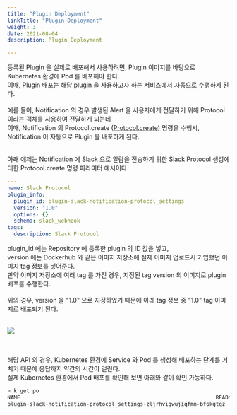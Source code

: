 ```yaml
---
title: "Plugin Deployment"
linkTitle: "Plugin Deployment"
weight: 3
date: 2021-08-04
description: Plugin Deployment

---
```

등록된 Plugin 을 실제로 배포해서 사용하려면, Plugin 이미지를 바탕으로 Kubernetes 환경에 Pod 를 배포해야 한다.  
이때, Plugin 배포는 해당 plugin 을 사용하고자 하는 서비스에서 자동으로 수행하게 된다.
<br><br>
예를 들어, Notification 의 경우 발생된 Alert 을 사용자에게 전달하기 위해 Protocol 이라는 객체를 사용하여 전달하게 되는데  
이때, Notification 의 Protocol.create ([Protocol.create](https://spaceone-dev.gitbook.io/spaceone-apis/notification/v1/protocol#create)) 명령을 수행시, Notification 이 자동으로 Plugin 을 배포하게 된다.
<br><br>

아래 예제는 Notification 에 Slack 으로 알람을 전송하기 위한 Slack Protocol 생성에 대한 Protocol.create 명령 파라미터 예시이다.

~~~yaml
---
name: Slack Protocol
plugin_info:
  plugin_id: plugin-slack-notification-protocol_settings
  version: "1.0"
  options: {}
  schema: slack_webhook
tags:
  description: Slack Protocol
~~~

plugin_id 에는 Repository 에 등록한 plugin 의 ID 값을 넣고,  
version 에는 Dockerhub 와 같은 이미지 저장소에 실제 이미지 업로드시 기입했던 이미지 tag 정보를 넣어준다.  
만약 이미지 저장소에 여러 tag 를 가진 경우, 지정된 tag version 의 이미지로 plugin 배포를 수행한다.
<br><br>
위의 경우, version 을 "1.0" 으로 지정하였기 때문에
아래 tag 정보 중 "1.0" tag 이미지로 배포되기 된다. 
<br><br>

![](/docs/developers/plugins/developer_guide/developer_guide_img/dockerhub_slack_protocol.png)

<br><br>
해당 API 의 경우, Kubernetes 환경에 Service 와 Pod 를 생성해 배포하는 단계를 거치기 때문에 응답까지 약간의 시간이 걸린다.  
실제 Kubernetes 환경에서 Pod 배포를 확인해 보면 아래와 같이 확인 가능하다.

~~~bash
> k get po
NAME                                                              READY   STATUS    RESTARTS   AGE
plugin-slack-notification-protocol_settings-zljrhvigwujiqfmn-bf6kgtqz   1/1     Running   0          1m
~~~







